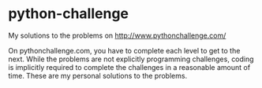 # python-challenge
My solutions to the problems on http://www.pythonchallenge.com/

On pythonchallenge.com, you have to complete each level to get to the next. While the problems are not
explicitly programming challenges, coding is implicitly required to complete the challenges in a reasonable 
amount of time. These are my personal solutions to the problems. 
